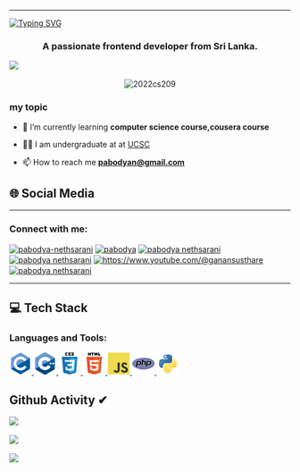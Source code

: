 ---
[![Typing SVG](https://readme-typing-svg.herokuapp.com?size=32&vCenter=true&width=760&lines=Hi+%F0%9F%91%8B%2C+I'm+Pabodya+Nethsarani;From+Embilipitiya,+Sri+Lanka.;(UG)+University+Of+Colombo+School+Of+Computing)](https://git.io/typing-svg)

<h3 align="center">A passionate frontend developer from Sri Lanka.</h3>
<img src="https://thumbs.dreamstime.com/b/young-professional-woman-working-computer-51179968.jpg" >

<p align="center"> <img src="https://komarev.com/ghpvc/?username=2022cs209&label=Profile%20views&color=0e75b6&style=flat" alt="2022cs209" /> </p>

### my topic

- 🌱 I’m currently learning **computer science course,cousera course**

- 👨‍💻 I am undergraduate at at [UCSC](UCSC)

- 📫 How to reach me **pabodyan@gmail.com**

## 🌐 Social Media
----
<h3 align="left">Connect with me:</h3>
<p align="left">
<a href="https://linkedin.com/in/pabodya-nethsarani" target="blank"><img align="center" src="https://raw.githubusercontent.com/rahuldkjain/github-profile-readme-generator/master/src/images/icons/Social/linked-in-alt.svg" alt="pabodya-nethsarani" height="30" width="40" /></a>
<a href="https://stackoverflow.com/users/pabodya" target="blank"><img align="center" src="https://raw.githubusercontent.com/rahuldkjain/github-profile-readme-generator/master/src/images/icons/Social/stack-overflow.svg" alt="pabodya" height="30" width="40" /></a>
<a href="https://fb.com/pabodya nethsarani" target="blank"><img align="center" src="https://raw.githubusercontent.com/rahuldkjain/github-profile-readme-generator/master/src/images/icons/Social/facebook.svg" alt="pabodya nethsarani" height="30" width="40" /></a>
<a href="https://instagram.com/pabodya nethsarani" target="blank"><img align="center" src="https://raw.githubusercontent.com/rahuldkjain/github-profile-readme-generator/master/src/images/icons/Social/instagram.svg" alt="pabodya nethsarani" height="30" width="40" /></a>
<a href="https://www.youtube.com/c/https://www.youtube.com/@ganansusthare" target="blank"><img align="center" src="https://raw.githubusercontent.com/rahuldkjain/github-profile-readme-generator/master/src/images/icons/Social/youtube.svg" alt="https://www.youtube.com/@ganansusthare" height="30" width="40" /></a>
<a href="https://www.hackerrank.com/pabodya nethsarani" target="blank"><img align="center" src="https://raw.githubusercontent.com/rahuldkjain/github-profile-readme-generator/master/src/images/icons/Social/hackerrank.svg" alt="pabodya nethsarani" height="30" width="40" /></a>
</p>

-----
## 💻 Tech Stack
<h3 align="left">Languages and Tools:</h3>
<p align="left"> <a href="https://www.cprogramming.com/" target="_blank" rel="noreferrer"> <img src="https://raw.githubusercontent.com/devicons/devicon/master/icons/c/c-original.svg" alt="c" width="40" height="40"/> </a> <a href="https://www.w3schools.com/cpp/" target="_blank" rel="noreferrer"> <img src="https://raw.githubusercontent.com/devicons/devicon/master/icons/cplusplus/cplusplus-original.svg" alt="cplusplus" width="40" height="40"/> </a> <a href="https://www.w3schools.com/css/" target="_blank" rel="noreferrer"> <img src="https://raw.githubusercontent.com/devicons/devicon/master/icons/css3/css3-original-wordmark.svg" alt="css3" width="40" height="40"/> </a> <a href="https://www.w3.org/html/" target="_blank" rel="noreferrer"> <img src="https://raw.githubusercontent.com/devicons/devicon/master/icons/html5/html5-original-wordmark.svg" alt="html5" width="40" height="40"/> </a> <a href="https://developer.mozilla.org/en-US/docs/Web/JavaScript" target="_blank" rel="noreferrer"> <img src="https://raw.githubusercontent.com/devicons/devicon/master/icons/javascript/javascript-original.svg" alt="javascript" width="40" height="40"/> </a> <a href="https://www.php.net" target="_blank" rel="noreferrer"> <img src="https://raw.githubusercontent.com/devicons/devicon/master/icons/php/php-original.svg" alt="php" width="40" height="40"/> </a> <a href="https://www.python.org" target="_blank" rel="noreferrer"> <img src="https://raw.githubusercontent.com/devicons/devicon/master/icons/python/python-original.svg" alt="python" width="40" height="40"/> </a> </p>

## Github Activity ✔
![](https://github-profile-summary-cards.vercel.app/api/cards/profile-details?username=2022cs209&theme=monokai)

![](https://github-profile-summary-cards.vercel.app/api/cards/stats?username=2022cs209&theme=monokai)

[![](https://github-readme-streak-stats.herokuapp.com?user=2022cs209&theme=soft-green)](https://git.io/streak-stats)

